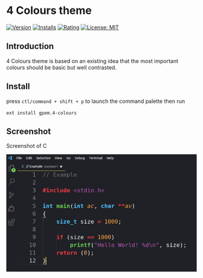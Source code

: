 # 4 Colours theme

[![Version](https://img.shields.io/visual-studio-marketplace/v/gpem.4-colours?color=02b3e9)](https://marketplace.visualstudio.com/items?itemName=gpem.4-colours)  [![Installs](https://img.shields.io/visual-studio-marketplace/i/gpem.4-colours?color=eb9022)](https://marketplace.visualstudio.com/items?itemName=gpem.4-colours)  [![Rating](https://img.shields.io/visual-studio-marketplace/stars/gpem.4-colours?color=FF203B)](https://marketplace.visualstudio.com/items?itemName=gpem.4-colours)  [![License: MIT](https://img.shields.io/github/license/Germain-Gadel/4-colours?color=41ce3c)](https://opensource.org/licenses/MIT)


## Introduction
4 Colours theme is based on an existing idea that the most important colours should be basic but well contrasted.

## Install
press `ctl/command + shift + p` to launch the command palette then run
```
ext install gpem.4-colours
```

## Screenshot
Screenshot of C

![theme screenshot](https://github.com/Germain-Gadel/4-colours/raw/master/images/example.png)